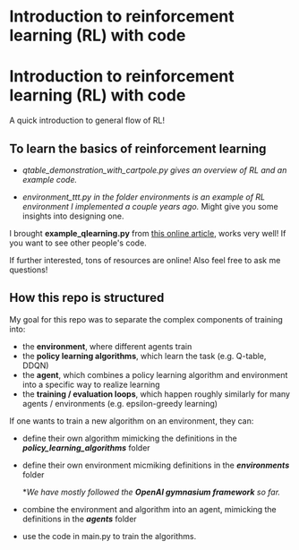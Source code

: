 # **Introduction to reinforcement learning (RL) with code**
# **Introduction to reinforcement learning (RL) with code**

A quick introduction to general flow of RL!

## To learn the basics of reinforcement learning

* *qtable_demonstration_with_cartpole.py gives an overview of RL and an example code.*

* *environment_ttt.py in the folder environments is an example of RL environment I implemented a couple years ago.*
Might give you some insights into designing one.

I brought **example_qlearning.py** from [this online article](https://medium.com/swlh/using-q-learning-for-openais-cartpole-v1-4a216ef237df
), works very well!
If you want to see other people's code.

If further interested, tons of resources are online! Also feel free to ask me questions!

## How this repo is structured
My goal for this repo was to separate the complex components of training into:
* the **environment**, where different agents train
* the **policy learning algorithms**, which learn the task (e.g. Q-table, DDQN)
* the **agent**, which combines a policy learning algorithm and environment into a specific way to realize learning
* the **training / evaluation loops**, which happen roughly similarly for many agents / environments (e.g. epsilon-greedy learning)

If one wants to train a new algorithm on an environment, they can: 
* define their own algorithm mimicking the definitions in the ***policy_learning_algorithms*** folder 
* define their own environment micmiking definitions in the ***environments*** folder

  **We have mostly followed the **OpenAI gymnasium framework** so far.*
* combine the environment and algorithm into an agent, mimicking the definitions in the ***agents*** folder
* use the code in main.py to train the algorithms.
